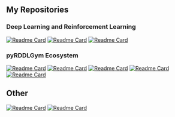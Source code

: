 ## My Repositories

### Deep Learning and Reinforcement Learning

[![Readme Card](https://github-readme-stats.vercel.app/api/pin/?username=mike-gimelfarb&repo=cascade-correlation-neural-networks)](https://github.com/mike-gimelfarb/cascade-correlation-neural-networks)
[![Readme Card](https://github-readme-stats.vercel.app/api/pin/?username=mike-gimelfarb&repo=deep-successor-features-for-transfer)](https://github.com/mike-gimelfarb/deep-successor-features-for-transfer)
[![Readme Card](https://github-readme-stats.vercel.app/api/pin/?username=mike-gimelfarb&repo=bayesian-reward-shaping)](https://github.com/mike-gimelfarb/bayesian-reward-shaping)

### pyRDDLGym Ecosystem

[![Readme Card](https://github-readme-stats.vercel.app/api/pin/?username=pyrddlgym-project&repo=pyRDDLGym)](https://github.com/pyrddlgym-project/pyRDDLGym)
[![Readme Card](https://github-readme-stats.vercel.app/api/pin/?username=pyrddlgym-project&repo=rddlrepository)](https://github.com/pyrddlgym-project/rddlrepository)
[![Readme Card](https://github-readme-stats.vercel.app/api/pin/?username=pyrddlgym-project&repo=pyRDDLGym-jax)](https://github.com/pyrddlgym-project/pyRDDLGym-jax)
[![Readme Card](https://github-readme-stats.vercel.app/api/pin/?username=pyrddlgym-project&repo=pyRDDLGym-rl)](https://github.com/pyrddlgym-project/pyRDDLGym-rl)
[![Readme Card](https://github-readme-stats.vercel.app/api/pin/?username=pyrddlgym-project&repo=pyRDDLGym-prost)](https://github.com/pyrddlgym-project/pyRDDLGym-prost)

## Other

[![Readme Card](https://github-readme-stats.vercel.app/api/pin/?username=mike-gimelfarb&repo=cocoa)](https://github.com/mike-gimelfarb/bboptpy)
[![Readme Card](https://github-readme-stats.vercel.app/api/pin/?username=mike-gimelfarb&repo=numerical-integration)](https://github.com/mike-gimelfarb/numerical-integration)


<!--
**mike-gimelfarb/mike-gimelfarb** is a ✨ _special_ ✨ repository because its `README.md` (this file) appears on your GitHub profile.

Here are some ideas to get you started:

- 🔭 I’m currently working on ...
- 🌱 I’m currently learning ...
- 👯 I’m looking to collaborate on ...
- 🤔 I’m looking for help with ...
- 💬 Ask me about ...
- 📫 How to reach me: ...
- 😄 Pronouns: ...
- ⚡ Fun fact: ...
-->
